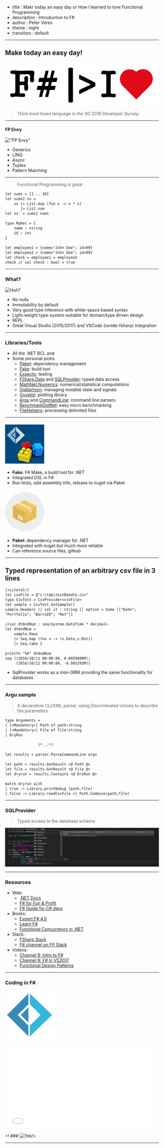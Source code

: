 - title : Makr today an easy day or How I learned to love Functional Programming
- description : Introduction to F#
- author : Peter Veres
- theme : night
- transition : default

***
## Make today an easy day! 
## ![image](images/iHearFsharp1.png)

> Third most loved language in the SO 2016 Developer Survey. 

*** 

#### FP Envy
!["FP Envy"](https://media.giphy.com/media/OcsIqNQaWLCBa/giphy.gif)  

* Generics
* LINQ
* Async
* Tuples
* Pattern Matching

***

> Functional Programming is great

    let nums = [1 .. 10]  
    let sumx2 xs =  
        xs |> List.map (fun x -> x * x)  
           |> List.sum
    let xs' = sumx2 nums

    type MyRec = {
        name : string
        id : int
    }

    let employee1 = {name="John Doe"; id=99}
    let employee2 = {name="John Doe"; id=99}
    let check = employee1 = employee2
    check // val check : bool = true

***

### What?
![Huh?](https://media3.giphy.com/media/5wWf7H89PisM6An8UAU/giphy.gif)

* No nulls
* Immutability by default
* Very good type inference with white-space based syntax
* Light-weight type-system suitable for domain/type driven design
* REPL
* Great Visual Studio (2015/2017) and VSCode (ionide-fsharp) integration


***

### Libraries/Tools

* All the .NET BCL and 
* Some personal picks
    - [Paket](https://fsprojects.github.io/Paket/index.html): dependency management
    - [Fake](http://fsharp.github.io/FAKE/): build tool
    - [Expecto](https://github.com/haf/expecto): testing
    - [FSharp.Data](http://fsharp.github.io/FSharp.Data/) and [SQLProvider](http://fsprojects.github.io/SQLProvider/): typed data access
    - [MathNet.Numerics](https://numerics.mathdotnet.com/): numerical/statistical computations
    - [Gjallarhorn](http://reedcopsey.github.io/Gjallarhorn/): managing mutable state and signals
    - [Oxyplot](http://www.oxyplot.org/): plotting library
    - [Argu](http://fsprojects.github.io/Argu/) and [CommandLine](https://github.com/gsscoder/commandline): command line parsers
    - [BenchmarkDotNet](http://benchmarkdotnet.org/): easy micro benchmarking
    - [FileHelpers](http://www.filehelpers.net/): processing delimited files

---

### ![fake](images/fake.png)
* **Fake:** F# Make, a build tool for .NET  
* Integrated DSL in F#  
* Run tests, add assembly info, release to nuget via Paket  

### ![paket](images/paket-logo.png)  
* **Paket:** dependency manager for .NET 
* Integrated with nuget but much more reliable
* Can reference source files, github

---

## Typed representation of an arbitrary csv file in 3 lines

    [<Literal>]
    let csvFile = @"c:\tmp\testDeedle.csv"
    type CsvTest = CsvProvider<csvFile>
    let sample = CsvTest.GetSample()
    sample.Headers // val it : string [] option = Some [|"Date"; "Portfolio"; "BarraID"; "Ret"|]
    
    //val dtAndNum : seq<System.DateTime * decimal>
    let dtAndNum = 
        sample.Rows 
        |> Seq.map (fun x -> (x.Date,x.Ret))
        |> Seq.take 2

    printfn "%A" dtAndNum
    seq [(2016/10/11 00:00:00, 0.0059880M);
         (2016/10/12 00:00:00, -0.003293M)]

* SqlProvider works as a mini-ORM providing the same functionality for databases

--- 
### Argu sample
> A declarative CLI/XML parser, using Discriminated Unions to describe the parameters.  


    type Arguments =
    | [<Mandatory>] Path of path:string
    | [<Mandatory>] File of file:string
    | DryRun
                   
                   (*...*)
    
    let results = parser.ParseCommandLine argv
    
    let path = results.GetResult <@ Path @>
    let file = results.GetResult <@ File @>
    let dryrun = results.Contains <@ DryRun @>

    match dryrun with 
    | true -> Library.printDebug (path,file)
    | false -> Library.readCsvFile <| Path.Combine(path,file)


---

### SQLProvider

> Typed access to the database schema

![sqlpr](images/sqlprovider2.png)

***

### Resources
* Web:
    * [.NET Docs](https://docs.microsoft.com/en-us/dotnet/articles/fsharp/)
    * [F# for Fun & Profit](https://fsharpforfunandprofit.com/)
    * [F# Guide for C# devs](http://connelhooley.uk/blog/2017/04/10/f-sharp-guide)
* Books:
    * [Expert F# 4.0](http://www.apress.com/us/book/9781484207413)
    * [Learn F#](https://www.manning.com/books/learn-fsharp)
    * [Functional Concurrency in .NET](https://www.manning.com/books/functional-concurrency-in-dotnet)
* Slack:
    * [FSharp Slack](http://foundation.fsharp.org/join)
    * [F# channel on FP Slack](https://functionalprogramming.slack.com)
* Videos:
    * [Channel 9: Intro to F#](https://channel9.msdn.com/blogs/pdc2008/tl11)
    * [Channel 9: F# in VS2017](https://channel9.msdn.com/blogs/pdc2008/tl11)
    * [Functional Design Patterns](https://youtu.be/E8I19uA-wGY)


*** 

### Coding in F#

![whatever](images/favicon-160x160.png)    

<iframe src="//giphy.com/embed/aq6Thivv9V9lu?html5=true" width="480" height="272.23880597014925" frameBorder="0" class="giphy-embed" allowFullScreen></iframe><p><a href="https://giphy.com/gifs/aq6Thivv9V9lu"></a></p>

<! ### ![Yes!](https://media.giphy.com/media/aq6Thivv9V9lu/giphy.gif)>

***